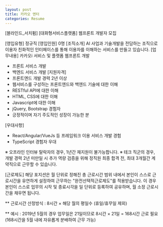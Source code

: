 ```yaml
---
layout: post
title: 카카오 엔터
categories: Resume
---
```


[블라인드_서치펌] [대화형서비스플랫폼] 웹프론트 개발자 모집


[영입유형] ​정규직 
[영입인원] ​0명 
[조직소개] AI 사업과 기술개발을 전담하는 조직으로 이용자 친화적인 인터페이스를 통해 이용자를 이해하는 서비스를 만들고 있습니다. 
[업무내용] 카카오i 서비스 및 플랫폼 웹프론트 개발
- 프론트 서비스 개발
- 백엔드 서비스 개발
[지원자격]
- 프론트엔드 개발 경력 2년 이상
- 웹서비스를 구성하는 프론트엔드와 백엔드 기술에 대한 이해
- RESTful API에 대한 이해
- HTML, CSS에 대한 이해
- Javascript에 대한 이해
- jQuery, Bootstrap 경험자
- 긍정적이며 자기 주도적인 성장이 가능한 분
 
[우대사항]
- React/Angular/VueJs 등 프레임워크 이용 서비스 개발 경험
- TypeScript 경험자 우대
 
※ 오프라인 인터뷰 탈락자의 경우, 1년간 재지원이 불가능합니다.
※ 테크 직군의 경우, 개발 경력 2년 미만일 시 추가 역량 검증을 위해 정직원 최종 합격 전, 최대 3개월간 계약직으로 근무할 수 있습니다.

[근로제도] 
​해당 포지션은 월 단위로 정해진 총 근로시간 범위 내에서 본인이 스스로 근로시간을 유연하게 설정하여 근무하는 "완전선택적근로제도"를 적용받습니다. 
이 경우 본인이 스스로 업무의 시작 및 종료시각을 일 단위로 등록하여 공유하며, 월 소정 근로시간을 채우면 됩니다.

** 근로시간 산정방식 : 8시간 × 해당 월의 평일수 (휴일/휴무일 제외)

** 예시 : 2019년 5월의 경우 업무일은 21일이므로 8시간 × 21일 = 168시간 근로 필요 (168시간을 5월 내에 자유롭게 분배하여 근무 가능)